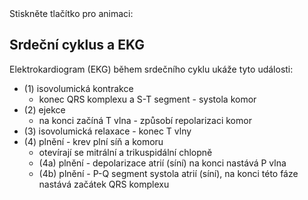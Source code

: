 <div class="w3-row">
<div class="w3-half">
Stiskněte tlačítko pro animaci:

<bdl-animate-control 
  id="id4" 
  speedfactor="20" 
  segments="3;5;14;17;29" 
  segmentlabels="4b P-Q segment systola atrií (síní), na konci QRS komplex;1 isovolumická kontrakce, S-T segment, systola komor;2 ejekce, T vlna, repolarizace komor;3 isovolumická relaxace;4a plnění, P vlna, na konci depolarizace atrií (síní)">
  </bdl-animate-control>

<bdl-animate-gif fromid="id4" src="heart.gif" width=450></bdl-animate-gif>

<bdl-ecg 
  id="id11" 
  fromid="id4"
  labels="ECG I (mV)"
  width="300"
  height="50"
  responsive="true"></bdl-ecg>

</div>
<div class="w3-half">

  
## Srdeční cyklus a EKG

Elektrokardiogram (EKG) během srdečního cyklu ukáže tyto události:


- (1) isovolumická kontrakce 
    - konec QRS komplexu a S-T segment - systola komor
- (2) ejekce
    - na konci začíná T vlna - způsobí repolarizaci komor
- (3) isovolumická relaxace - konec T vlny 
- (4) plnění - krev plní síň a komoru
    - otevírají se mitrální a trikuspidální chlopně
    - (4a) plnění - depolarizace atrií (síní) na konci nastává P vlna
    - (4b) plnění - P-Q segment systola atrií (síní), na konci této fáze nastává začátek QRS komplexu

<bdl-quiz question="QRS komplex předchází a způsobí:"
  answers="systolu síní|
           systolu komor|
           diastolu komor"
  correctoptions="false|true|false"           
  explanations="systole síní předchází P vlna|
  QRS komplex předchází systole komor|
  T vlna souvisí s repolarizací a relaxací komor">
</bdl-quiz> 

</div>
</div>

